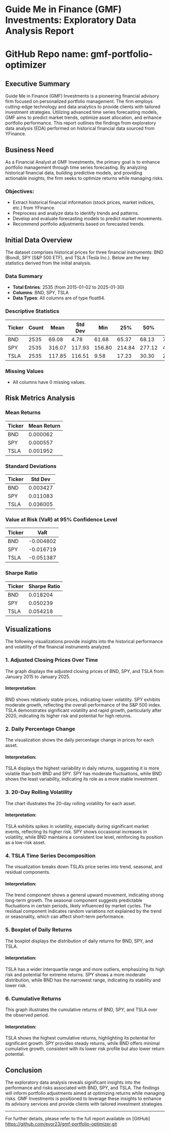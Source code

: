 # Guide Me in Finance (GMF) Investments: Exploratory Data Analysis Report
# GitHub Repo name: gmf-portfolio-optimizer

## Executive Summary

Guide Me in Finance (GMF) Investments is a pioneering financial advisory firm focused on personalized portfolio management. The firm employs cutting-edge technology and data analytics to provide clients with tailored investment strategies. Utilizing advanced time series forecasting models, GMF aims to predict market trends, optimize asset allocation, and enhance portfolio performance. This report outlines the findings from exploratory data analysis (EDA) performed on historical financial data sourced from YFinance.

## Business Need

As a Financial Analyst at GMF Investments, the primary goal is to enhance portfolio management through time series forecasting. By analyzing historical financial data, building predictive models, and providing actionable insights, the firm seeks to optimize returns while managing risks.

### Objectives:
- Extract historical financial information (stock prices, market indices, etc.) from YFinance.
- Preprocess and analyze data to identify trends and patterns.
- Develop and evaluate forecasting models to predict market movements.
- Recommend portfolio adjustments based on forecasted trends.

## Initial Data Overview

The dataset comprises historical prices for three financial instruments: BND (Bond), SPY (S&P 500 ETF), and TSLA (Tesla Inc.). Below are the key statistics derived from the initial analysis.

### Data Summary

- **Total Entries**: 2535 (from 2015-01-02 to 2025-01-30)
- **Columns**: BND, SPY, TSLA
- **Data Types**: All columns are of type float64.

### Descriptive Statistics

| Ticker | Count | Mean      | Std Dev  | Min      | 25%      | 50%      | 75%      | Max        |
|--------|-------|-----------|----------|----------|----------|----------|----------|------------|
| BND    | 2535  | 69.08     | 4.78     | 61.68    | 65.37    | 68.13    | 72.66    | 78.59      |
| SPY    | 2535  | 316.07    | 117.93   | 156.80   | 214.84   | 277.12   | 405.87   | 609.75     |
| TSLA   | 2535  | 117.85    | 116.51   | 9.58     | 17.23    | 30.30    | 221.53   | 479.86     |

### Missing Values
- All columns have 0 missing values.

## Risk Metrics Analysis

### Mean Returns

| Ticker | Mean Return |
|--------|-------------|
| BND    | 0.000062    |
| SPY    | 0.000557    |
| TSLA   | 0.001952    |

### Standard Deviations

| Ticker | Std Dev     |
|--------|-------------|
| BND    | 0.003427    |
| SPY    | 0.011083    |
| TSLA   | 0.036005    |

### Value at Risk (VaR) at 95% Confidence Level

| Ticker | VaR         |
|--------|-------------|
| BND    | -0.004802   |
| SPY    | -0.016719   |
| TSLA   | -0.051387   |

### Sharpe Ratio

| Ticker | Sharpe Ratio |
|--------|--------------|
| BND    | 0.018204     |
| SPY    | 0.050239     |
| TSLA   | 0.054218     |

## Visualizations

The following visualizations provide insights into the historical performance and volatility of the financial instruments analyzed.

### 1. Adjusted Closing Prices Over Time

The graph displays the adjusted closing prices of BND, SPY, and TSLA from January 2015 to January 2025.

#### Interpretation:
BND shows relatively stable prices, indicating lower volatility.
SPY exhibits moderate growth, reflecting the overall performance of the S&P 500 index.
TSLA demonstrates significant volatility and rapid growth, particularly after 2020, indicating its higher risk and potential for high returns.

### 2. Daily Percentage Change

The visualization shows the daily percentage change in prices for each asset.

#### Interpretation:
TSLA displays the highest variability in daily returns, suggesting it is more volatile than both BND and SPY.
SPY has moderate fluctuations, while BND shows the least variability, indicating its role as a more stable investment.

### 3. 20-Day Rolling Volatility

The chart illustrates the 20-day rolling volatility for each asset.

#### Interpretation:
TSLA exhibits spikes in volatility, especially during significant market events, reflecting its higher risk.
SPY shows occasional increases in volatility, while BND maintains a consistent low level, reinforcing its position as a low-risk asset.

### 4. TSLA Time Series Decomposition

The visualization breaks down TSLA’s price series into trend, seasonal, and residual components.

#### Interpretation:
The trend component shows a general upward movement, indicating strong long-term growth.
The seasonal component suggests predictable fluctuations in certain periods, likely influenced by market cycles.
The residual component indicates random variations not explained by the trend or seasonality, which can affect short-term performance.

### 5. Boxplot of Daily Returns

The boxplot displays the distribution of daily returns for BND, SPY, and TSLA.

#### Interpretation:
TSLA has a wider interquartile range and more outliers, emphasizing its high risk and potential for extreme returns.
SPY shows a more moderate distribution, while BND has the narrowest range, indicating its stability and lower risk.

### 6. Cumulative Returns

This graph illustrates the cumulative returns of BND, SPY, and TSLA over the observed period.

#### Interpretation:
TSLA shows the highest cumulative returns, highlighting its potential for significant growth.
SPY provides steady returns, while BND offers minimal cumulative growth, consistent with its lower risk profile but also lower return potential.

## Conclusion

The exploratory data analysis reveals significant insights into the performance and risks associated with BND, SPY, and TSLA. The findings will inform portfolio adjustments aimed at optimizing returns while managing risks. GMF Investments is positioned to leverage these insights to enhance its advisory services and provide clients with tailored investment strategies.

---

For further details, please refer to the full report available on [GitHub] https://github.com/eyor23/gmf-portfolio-optimizer.git